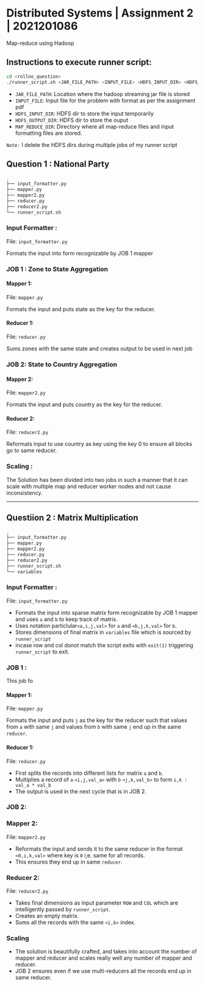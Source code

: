 # Distributed Systems  | Assignment 2 | 2021201086

Map-reduce using Hadoop
## Instructions to execute runner script:
```bash
cd <rollno_question>
./runner_script.sh <JAR_FILE_PATH> <INPUT_FILE> <HDFS_INPUT_DIR> <HDFS_OUTPUT_DIR> <MAP_REDUCE_DIR>
```
* `JAR_FILE_PATH`: Location where the hadoop streaming jar file is stored
* `INPUT_FILE`: Input file for the problem with format as per the assignment pdf
* `HDFS_INPUT_DIR`: HDFS dir to store the input temporarily
* `HDFS_OUTPUT_DIR`: HDFS dir to store the ouput
* `MAP_REDUCE_DIR`: Directory where all map-reduce files and input formatting files are stored.

`Note:` I delete the HDFS dirs during multiple jobs of my runner script
## Question 1 : National Party

```bash
.
├── input_formatter.py
├── mapper.py
├── mapper2.py
├── reducer.py
├── reducer2.py
└── runner_script.sh
```
### Input Formatter :
File: `input_formatter.py`

Formats the input into form recognizable by JOB 1 mapper


### JOB 1 : Zone to State Aggregation

#### Mapper 1: 
File: `mapper.py`

Formats the input and puts state as the key for the reducer.
#### Reducer 1:
File: `reducer.py`

Sums zones with the same state and creates output to be used in next job
### JOB 2: State to Country Aggregation

#### Mapper 2:
File: `mapper2.py`

Formats the input and puts country as the key for the reducer.
#### Reducer 2:
File: `reducer2.py`

Reformats input to use country as key using the key 0 to ensure all blocks go to same reducer.

### Scaling :
The Solution has been divided into two jobs in such a manner that it can scale with multiple map and reducer worker nodes and not cause inconsistency.


---

## Questiion 2 : Matrix Multiplication
```bash
.
├── input_formatter.py
├── mapper.py
├── mapper2.py
├── reducer.py
├── reducer2.py
├── runner_script.sh
└── variables
```
### Input Formatter :
File: `input_formatter.py`

* Formats the input into sparse matrix form recognizable by JOB 1 mapper and uses `a` and `b` to keep track of matrix.
* Uses notation particlular`<a,i,j,val>` for `a` and `<b,j,k,val>` for `b`. 
* Stores dimensions of final matrix in `variables` file which is sourced by `runner_script`
* incase row and col donot match the script exits with `exit(1)` triggering `runner_script` to exit.

### JOB 1 :
This job fo

#### Mapper 1:
File: `mapper.py`

Formats the input and puts `j` as the key for the reducer such that values from `a` with same `j` and values from `b` with same `j` end up in the same `reducer`.

#### Reducer 1:
File: `reducer.py`

* First splits the records into different lists for matrix `a` and `b`.
* Multiplies a record of `a` `<i,j,val_a>` with `b` `<j,k,val_b>` to form `i,k : val_a * val_b`
* The output is used in the next cycle that is in JOB 2.
### JOB 2:

### Mapper 2:
File: `mapper2.py`

* Reformats the input and sends it to the same reducer in the format `<0,i,k,val>` where key is `0` i,e. same for all records.
* This ensures they end up in same `reducer`.

### Reducer 2:
File: `reducer2.py`

* Takes final dimensions as input parameter `ROW` and `COL` which are intelligently passed by `runner_script`.
* Creates an empty matrix.
* Sums all the records with the same `<i,k>` index.

### Scaling

* The solution is beautifully crafted, and takes into account the number of mapper and reducer and scales really well any number of mapper and reducer.
* JOB 2 ensures even if we use multi-reducers all the records end up in same reducer.